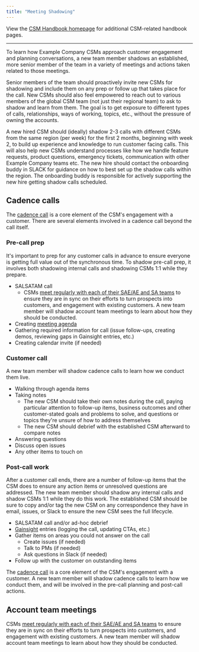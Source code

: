 ```yaml
---
title: "Meeting Shadowing"
---
```


View the [CSM Handbook homepage](/handbook/customer-success/csm/) for additional CSM-related handbook pages.

---

To learn how Example Company CSMs approach customer engagement and planning conversations, a new team member shadows an established, more senior member of the team in a variety of meetings and actions taken related to those meetings.

Senior members of the team should proactively invite new CSMs for shadowing and include them on any prep or follow up that takes place for the call. New CSMs should also feel empowered to reach out to various members of the global CSM team (not just their regional team) to ask to shadow and learn from them. The goal is to get exposure to different types of calls, relationships, ways of working, topics, etc., without the pressure of owning the accounts.

A new hired CSM should (ideally) shadow 2-3 calls with different CSMs from the same region (per week) for the first 2 months, beginning with week 2, to build up experience and knowledge to run customer facing calls. This will also help new CSMs understand processes like how we handle feature requests, product questions, emergency tickets, communication with other Example Company teams etc. The new hire should contact the onboarding buddy in SLACK for guidance on how to best set up the shadow calls within the region. The onboarding buddy is responsible for actively supporting the new hire getting shadow calls scheduled.

## Cadence calls

The [cadence call](/handbook/customer-success/csm/cadence-calls/) is a core element of the CSM's engagement with a customer. There are several elements involved in a cadence call beyond the call itself.

### Pre-call prep

It's important to prep for any customer calls in advance to ensure everyone is getting full value out of the synchronous time. To shadow pre-call prep, it involves both shadowing internal calls and shadowing CSMs 1:1 while they prepare.

- SALSATAM call
  - CSMs [meet regularly with each of their SAE/AE and SA teams](/handbook/customer-success/account-team/#account-team-meeting) to ensure they are in sync on their efforts to turn prospects into customers, and engagement with existing customers. A new team member will shadow account team meetings to learn about how they should be conducted.
- Creating [meeting agenda](/handbook/customer-success/csm/cadence-calls/#cadence-call-notes)
- Gathering required information for call (issue follow-ups, creating demos, reviewing gaps in Gainsight entries, etc.)
- Creating calendar invite (if needed)

### Customer call

A new team member will shadow cadence calls to learn how we conduct them live.

- Walking through agenda items
- Taking notes
  - The new CSM should take their own notes during the call, paying particular attention to follow-up items, business outcomes and other customer-stated goals and problems to solve, and questions or topics they're unsure of how to address themselves
  - The new CSM should debrief with the established CSM afterward to compare notes
- Answering questions
- Discuss open issues
- Any other items to touch on

### Post-call work

After a customer call ends, there are a number of follow-up items that the CSM does to ensure any action items or unresolved questions are addressed. The new team member should shadow any internal calls and shadow CSMs 1:1 while they do this work. The established CSM should be sure to copy and/or tag the new CSM on any correspondence they have in email, issues, or Slack to ensure the new CSM sees the full lifecycle.

- SALSATAM call and/or ad-hoc debrief
- [Gainsight](/handbook/customer-success/csm/gainsight/) entries (logging the call, updating CTAs, etc.)
- Gather items on areas you could not answer on the call
  - Create issues (if needed)
  - Talk to PMs (if needed)
  - Ask questions in Slack (if needed)
- Follow up with the customer on outstanding items

The [cadence call](/handbook/customer-success/csm/cadence-calls/) is a core element of the CSM's engagement with a customer. A new team member will shadow cadence calls to learn how we conduct them, and will be involved in the pre-call planning and post-call actions.

## Account team meetings

CSMs [meet regularly with each of their SAE/AE and SA teams](/handbook/customer-success/account-team/#account-team-meeting) to ensure they are in sync on their efforts to turn prospects into customers, and engagement with existing customers. A new team member will shadow account team meetings to learn about how they should be conducted.
